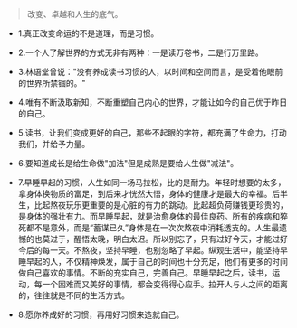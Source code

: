 >改变、卓越和人生的底气。

- 1.真正改变命运的不是道理，而是习惯。

- 2.一个人了解世界的方式无非有两种：一是读万卷书，二是行万里路。

- 3.林语堂曾说："没有养成读书习惯的人，以时间和空间而言，是受着他眼前的世界所禁锢的。"

- 4.唯有不断汲取新知，不断重塑自己内心的世界，才能让如今的自己优于昨日的自己。

- 5.读书，让我们变成更好的自己，那些不起眼的字符，都充满了生命力，打动我们，并给予力量。

- 6.要知道成长是给生命做"加法"但是成熟是要给人生做"减法"。

- 7.早睡早起的习惯，人生如同一场马拉松，比的是耐力。年轻时想要的太多，拿身体换物质的富足，到后来才恍然大悟，身体的健康才是最大的幸福。后半生，比起熬夜玩乐更重要的是心脏的有力的跳动。比起超负荷赚钱更珍贵的，是身体的强壮有力。而早睡早起，就是治愈身体的最佳良药。所有的疾病和猝死都不是意外，而是“蓄谋已久”身体是在一次次熬夜中消耗透支的。人生最遗憾的也莫过于，醒悟太晚，明白太迟。所以别忘了，只有过好今天，才能过好今后的每一天。不熬夜，坚持早睡，也别忽略了早起。纵观生活中，能坚持早睡早起的人，不仅精神焕发，属于自己的时间也十分充足，他们有更多的时间做自己喜欢的事情。不断的充实自己，完善自己。早睡早起之后，读书，运动，每一个困难而又美好的事情，都会变得得心应手。拉开人与人之间的距离的，往往就是不同的生活方式。

- 8.愿你养成好的习惯，再用好习惯来造就自己。
